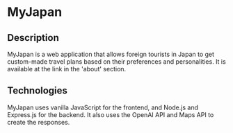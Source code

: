 # MyJapan
## Description
MyJapan is a web application that allows foreign tourists in Japan to get custom-made travel plans based on their preferences and personalities. It is available at the link in the 'about' section.
## Technologies
MyJapan uses vanilla JavaScript for the frontend, and Node.js and Express.js for the backend. It also uses the OpenAI API and Maps API to create the responses.
